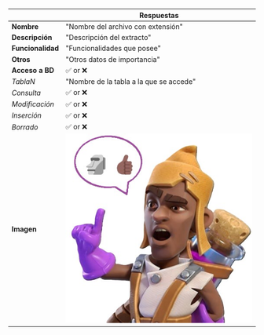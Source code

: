 |                   | **Respuestas**                          |
|-------------------|-----------------------------------------|
|**Nombre**         | "Nombre del archivo con extensión"      |
|**Descripción**    | "Descripción del extracto"              |
|**Funcionalidad**  | "Funcionalidades que posee"             |
|**Otros**          | "Otros datos de importancia"            |
|**Acceso a BD**    | ✅ or ❌                               |
|*TablaN*           | "Nombre de la tabla a la que se accede" |
|*Consulta*         | ✅ or ❌ |
|*Modificación*     | ✅ or ❌ |
|*Inserción*        | ✅ or ❌ |
|*Borrado*          | ✅ or ❌ |
|**Imagen**           | ![Captura_de_pantalla](gatofuete2.jpg)|